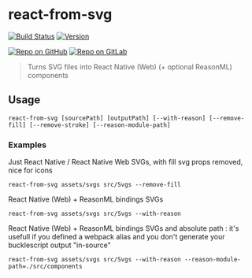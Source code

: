# react-from-svg

[![Build Status](https://github.com/MoOx/react-from-svg/workflows/Build/badge.svg)](https://github.com/MoOx/react-from-svg/actions)
[![Version](https://img.shields.io/npm/v/react-from-svg.svg)](https://www.npmjs.com/react-from-svg)

[![Repo on GitHub](https://img.shields.io/badge/repo-GitHub-3D76C2.svg)](https://github.com/MoOx/react-from-svg)
[![Repo on GitLab](https://img.shields.io/badge/repo-GitLab-6C488A.svg)](https://gitlab.com/MoOx/react-from-svg)

> Turns SVG files into React Native (Web) (+ optional ReasonML) components

## Usage

```console
react-from-svg [sourcePath] [outputPath] [--with-reason] [--remove-fill] [--remove-stroke] [--reason-module-path]
```

### Examples

Just React Native / React Native Web SVGs, with fill svg props removed, nice for
icons

```console
react-from-svg assets/svgs src/Svgs --remove-fill
```

React Native (Web) + ReasonML bindings SVGs

```console
react-from-svg assets/svgs src/Svgs --with-reason
```

React Native (Web) + ReasonML bindings SVGs and absolute path : it's usefull if
you defined a webpack alias and you don't generate your bucklescript output
"in-source"

```console
react-from-svg assets/svgs src/Svgs --with-reason --reason-module-path=./src/components
```
